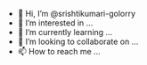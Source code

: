 - 👋 Hi, I’m @srishtikumari-golorry
- 👀 I’m interested in ...
- 🌱 I’m currently learning ...
- 💞️ I’m looking to collaborate on ...
- 📫 How to reach me ...

<!---
srishtikumari-golorry/srishtikumari-golorry is a ✨ special ✨ repository because its `README.md` (this file) appears on your GitHub profile.
You can click the Preview link to take a look at your changes.
--->

